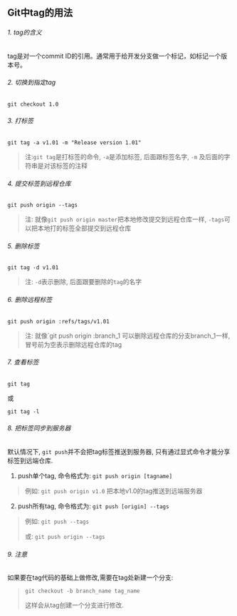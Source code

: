 ## Git中tag的用法

###### 1. tag的含义

tag是对一个commit ID的引用。通常用于给开发分支做一个标记，如标记一个版本号。

###### 2. 切换到指定tag

`git checkout 1.0`

###### 3. 打标签

`git tag -a v1.01 -m "Release version 1.01"`

> 注:`git tag`是打标签的命令, `-a`是添加标签, 后面跟标签名字, `-m` 及后面的字符串是对该标签的注释

###### 4. 提交标签到远程仓库

`git push origin --tags`

> 注: 就像`git push origin master`把本地修改提交到远程仓库一样, `-tags`可以把本地打的标签全部提交到远程仓库

###### 5. 删除标签

`git tag -d v1.01`

> 注: `-d`表示删除, 后面跟要删除的`tag`的名字

###### 6. 删除远程标签

`git push origin :refs/tags/v1.01`

> 注: 就像`git push origin :branch_1 可以删除远程仓库的分支branch_1一样,冒号前为空表示删除远程仓库的tag

###### 7. 查看标签

`git tag`

或

`git tag -l`

###### 8. 把标签同步到服务器

默认情况下, `git push`并不会把tag标签推送到服务器, 只有通过显式命令才能分享标签到远端仓库.

1. push单个tag, 命令格式为: `git push origin [tagname]`

> 例如: `git push origin v1.0` 把本地v1.0的tag推送到远端服务器

2. push所有tag, 命令格式为: `git push [origin] --tags`

> 例如: `git push --tags`
>
> 或: `git push origin --tags`

###### 9. 注意

如果要在tag代码的基础上做修改,需要在tag处新建一个分支:

> `git checkout -b branch_name tag_name`
>
> 这样会从tag创建一个分支进行修改.



